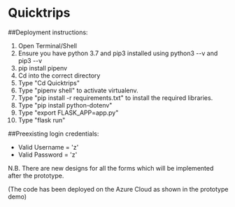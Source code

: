 # Quicktrips

##Deployment instructions:
1. Open Terminal/Shell
2. Ensure you have python 3.7 and pip3 installed using python3 --v and pip3 --v
3. pip install pipenv
4. Cd into the correct directory
5. Type "Cd Quicktrips"
5. Type "pipenv shell" to activate virtualenv.
4. Type "pip install -r requirements.txt" to install the required libraries.
6. Type "pip install python-dotenv"
7. Type "export FLASK_APP=app.py"
8. Type "flask run"


##Preexisting login credentials:
- Valid Username = 'z'
- Valid Password = 'z'



N.B. There are new designs for all the forms which will be implemented after the prototype.


(The code has been deployed on the Azure Cloud as shown in the prototype demo)



